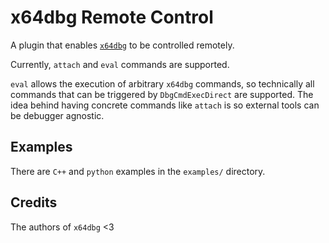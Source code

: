 # x64dbg Remote Control

A plugin that enables [`x64dbg`](https://github.com/x64dbg/x64dbg) to be controlled remotely.

Currently, `attach` and `eval` commands are supported.

`eval` allows the execution of arbitrary `x64dbg` commands, so technically all commands that can
be triggered by `DbgCmdExecDirect` are supported. The idea behind having concrete commands like `attach` is so external tools can be debugger agnostic.

## Examples

There are `C++` and `python` examples in the `examples/` directory. 

## Credits

The authors of `x64dbg` <3
